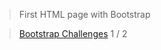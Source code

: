 > First HTML page with Bootstrap

> [Bootstrap Challenges](https://github.com/simplonco/bootstrap-challenges) 1 / 2
